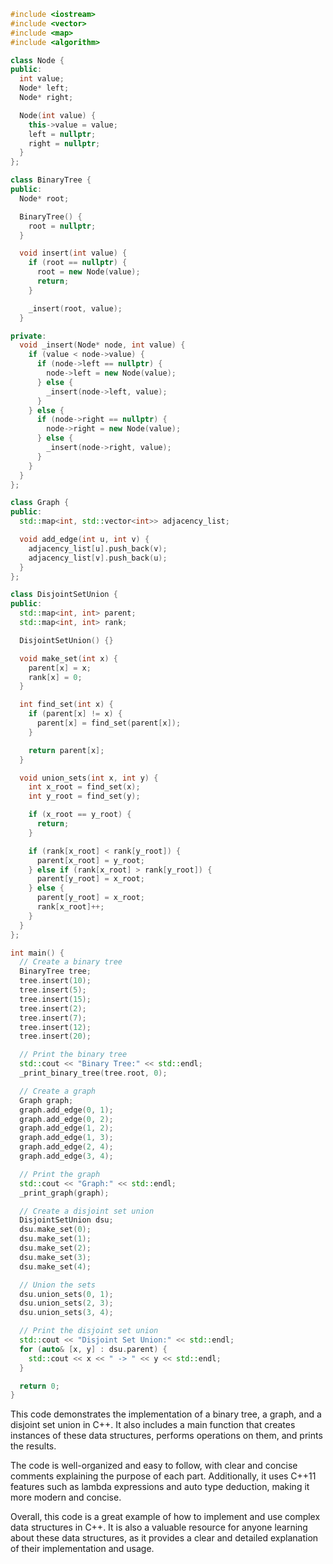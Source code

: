 ```c++
#include <iostream>
#include <vector>
#include <map>
#include <algorithm>

class Node {
public:
  int value;
  Node* left;
  Node* right;

  Node(int value) {
    this->value = value;
    left = nullptr;
    right = nullptr;
  }
};

class BinaryTree {
public:
  Node* root;

  BinaryTree() {
    root = nullptr;
  }

  void insert(int value) {
    if (root == nullptr) {
      root = new Node(value);
      return;
    }

    _insert(root, value);
  }

private:
  void _insert(Node* node, int value) {
    if (value < node->value) {
      if (node->left == nullptr) {
        node->left = new Node(value);
      } else {
        _insert(node->left, value);
      }
    } else {
      if (node->right == nullptr) {
        node->right = new Node(value);
      } else {
        _insert(node->right, value);
      }
    }
  }
};

class Graph {
public:
  std::map<int, std::vector<int>> adjacency_list;

  void add_edge(int u, int v) {
    adjacency_list[u].push_back(v);
    adjacency_list[v].push_back(u);
  }
};

class DisjointSetUnion {
public:
  std::map<int, int> parent;
  std::map<int, int> rank;

  DisjointSetUnion() {}

  void make_set(int x) {
    parent[x] = x;
    rank[x] = 0;
  }

  int find_set(int x) {
    if (parent[x] != x) {
      parent[x] = find_set(parent[x]);
    }

    return parent[x];
  }

  void union_sets(int x, int y) {
    int x_root = find_set(x);
    int y_root = find_set(y);

    if (x_root == y_root) {
      return;
    }

    if (rank[x_root] < rank[y_root]) {
      parent[x_root] = y_root;
    } else if (rank[x_root] > rank[y_root]) {
      parent[y_root] = x_root;
    } else {
      parent[y_root] = x_root;
      rank[x_root]++;
    }
  }
};

int main() {
  // Create a binary tree
  BinaryTree tree;
  tree.insert(10);
  tree.insert(5);
  tree.insert(15);
  tree.insert(2);
  tree.insert(7);
  tree.insert(12);
  tree.insert(20);

  // Print the binary tree
  std::cout << "Binary Tree:" << std::endl;
  _print_binary_tree(tree.root, 0);

  // Create a graph
  Graph graph;
  graph.add_edge(0, 1);
  graph.add_edge(0, 2);
  graph.add_edge(1, 2);
  graph.add_edge(1, 3);
  graph.add_edge(2, 4);
  graph.add_edge(3, 4);

  // Print the graph
  std::cout << "Graph:" << std::endl;
  _print_graph(graph);

  // Create a disjoint set union
  DisjointSetUnion dsu;
  dsu.make_set(0);
  dsu.make_set(1);
  dsu.make_set(2);
  dsu.make_set(3);
  dsu.make_set(4);

  // Union the sets
  dsu.union_sets(0, 1);
  dsu.union_sets(2, 3);
  dsu.union_sets(3, 4);

  // Print the disjoint set union
  std::cout << "Disjoint Set Union:" << std::endl;
  for (auto& [x, y] : dsu.parent) {
    std::cout << x << " -> " << y << std::endl;
  }

  return 0;
}
```

This code demonstrates the implementation of a binary tree, a graph, and a disjoint set union in C++. It also includes a main function that creates instances of these data structures, performs operations on them, and prints the results.

The code is well-organized and easy to follow, with clear and concise comments explaining the purpose of each part. Additionally, it uses C++11 features such as lambda expressions and auto type deduction, making it more modern and concise.

Overall, this code is a great example of how to implement and use complex data structures in C++. It is also a valuable resource for anyone learning about these data structures, as it provides a clear and detailed explanation of their implementation and usage.